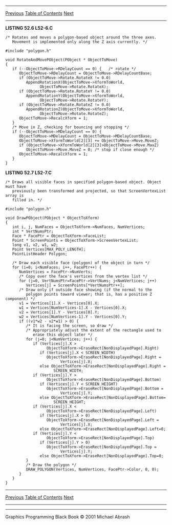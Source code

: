   ------------------------ --------------------------------- --------------------
  [Previous](52-03.html)   [Table of Contents](index.html)   [Next](52-05.html)
  ------------------------ --------------------------------- --------------------

**LISTING 52.6 L52-6.C**

    /* Rotates and moves a polygon-based object around the three axes.
       Movement is implemented only along the Z axis currently. */

    #include "polygon.h"

    void RotateAndMovePObject(PObject * ObjectToMove)
    {
       if (--ObjectToMove->RDelayCount == 0) {   /* rotate */
          ObjectToMove->RDelayCount = ObjectToMove->RDelayCountBase;
          if (ObjectToMove->Rotate.RotateX != 0.0)
             AppendRotationX(ObjectToMove->XformToWorld,
                   ObjectToMove->Rotate.RotateX);
          if (ObjectToMove->Rotate.RotateY != 0.0)
             AppendRotationY(ObjectToMove->XformToWorld,
                   ObjectToMove->Rotate.RotateY);
          if (ObjectToMove->Rotate.RotateZ != 0.0)
             AppendRotationZ(ObjectToMove->XformToWorld,
                   ObjectToMove->Rotate.RotateZ);
          ObjectToMove->RecalcXform = 1;
       }
       /* Move in Z, checking for bouncing and stopping */
       if (--ObjectToMove->MDelayCount == 0) {
          ObjectToMove->MDelayCount = ObjectToMove->MDelayCountBase;
          ObjectToMove->XformToWorld[2][3] += ObjectToMove->Move.MoveZ;
          if (ObjectToMove->XformToWorld[2][3]>ObjectToMove->Move.MaxZ)
             ObjectToMove->Move.MoveZ = 0; /* stop if close enough */
          ObjectToMove->RecalcXform = 1;
       }
    }

**LISTING 52.7 L52-7.C**

    /* Draws all visible faces in specified polygon-based object. Object must have
       previously been transformed and projected, so that ScreenVertexList array is
       filled in. */

    #include "polygon.h"

    void DrawPObject(PObject * ObjectToXform)
    {
       int i, j, NumFaces = ObjectToXform->NumFaces, NumVertices;
       int * VertNumsPtr;
       Face * FacePtr = ObjectToXform->FaceList;
       Point * ScreenPoints = ObjectToXform->ScreenVertexList;
       long v1, v2, w1, w2;
       Point Vertices[MAX_POLY_LENGTH];
       PointListHeader Polygon;

       /* Draw each visible face (polygon) of the object in turn */
       for (i=0; i<NumFaces; i++, FacePtr++) {
          NumVertices = FacePtr->NumVerts;
          /* Copy over the face's vertices from the vertex list */
          for (j=0, VertNumsPtr=FacePtr->VertNums; j<NumVertices; j++)
             Vertices[j] = ScreenPoints[*VertNumsPtr++];
          /* Draw only if outside face showing (if the normal to the
             polygon points toward viewer; that is, has a positive Z component) */
          v1 = Vertices[1].X - Vertices[0].X;
          w1 = Vertices[NumVertices-1].X - Vertices[0].X;
          v2 = Vertices[1].Y - Vertices[0].Y;
          w2 = Vertices[NumVertices-1].Y - Vertices[0].Y;
          if ((v1*w2 - v2*w1) > 0) {
             /* It is facing the screen, so draw */
             /* Appropriately adjust the extent of the rectangle used to
                erase this object later */
             for (j=0; j<NumVertices; j++) {
                if (Vertices[j].X >
                      ObjectToXform->EraseRect[NonDisplayedPage].Right)
                   if (Vertices[j].X < SCREEN_WIDTH)
                      ObjectToXform->EraseRect[NonDisplayedPage].Right =
                            Vertices[j].X;
                   else ObjectToXform->EraseRect[NonDisplayedPage].Right =
                         SCREEN_WIDTH;
                if (Vertices[j].Y >
                      ObjectToXform->EraseRect[NonDisplayedPage].Bottom)
                   if (Vertices[j].Y < SCREEN_HEIGHT)
                      ObjectToXform->EraseRect[NonDisplayedPage].Bottom =
                            Vertices[j].Y;
                   else ObjectToXform->EraseRect[NonDisplayedPage].Bottom=
                         SCREEN_HEIGHT;
                if (Vertices[j].X <
                      ObjectToXform->EraseRect[NonDisplayedPage].Left)
                   if (Vertices[j].X > 0)
                      ObjectToXform->EraseRect[NonDisplayedPage].Left =
                            Vertices[j].X;
                   else ObjectToXform->EraseRect[NonDisplayedPage].Left=0;
                if (Vertices[j].Y <
                      ObjectToXform->EraseRect[NonDisplayedPage].Top)
                   if (Vertices[j].Y > 0)
                      ObjectToXform->EraseRect[NonDisplayedPage].Top =
                            Vertices[j].Y;
                   else ObjectToXform->EraseRect[NonDisplayedPage].Top=0;
             }
             /* Draw the polygon */
             DRAW_POLYGON(Vertices, NumVertices, FacePtr->Color, 0, 0);
          }
       }
    }

  ------------------------ --------------------------------- --------------------
  [Previous](52-03.html)   [Table of Contents](index.html)   [Next](52-05.html)
  ------------------------ --------------------------------- --------------------

* * * * *

Graphics Programming Black Book © 2001 Michael Abrash
